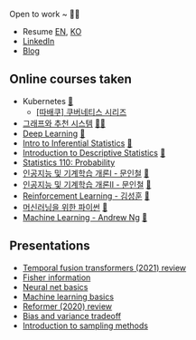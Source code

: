 Open to work ~ 🏄‍♂️

- Resume [EN](resume/Resume%20-%20Hoyeong%20Heo.pdf), [KO](resume/이력서%20-%20허호영.pdf)
- [LinkedIn](https://www.linkedin.com/in/hotohoto82/)
- [Blog](https://hotohoto.github.io)

## Online courses taken

- Kubernetes [📝](https://github.com/hotohoto/study-notes/blob/main/dev/kubernetes.md)
  - [[따배쿠] 쿠버네티스 시리즈](https://youtube.com/playlist?list=PLApuRlvrZKohaBHvXAOhUD-RxD0uQ3z0c)
- [그래프와 추천 시스템](https://www.edwith.org/ai211) [📜](https://www.edwith.org/certificate/A20220505-461435)[📝](https://github.com/hotohoto/study-notes/blob/main/ml/graph-and-recommendation-system.md)
- [Deep Learning](https://classroom.udacity.com/courses/ud730) [🔨](https://github.com/hotohoto/ud730)
- [Intro to Inferential Statistics](https://classroom.udacity.com/courses/ud201) [🔨](https://github.com/hotohoto/ud201)
- [Introduction to Descriptive Statistics](https://classroom.udacity.com/courses/ud827) [🔨](https://github.com/hotohoto/ud827)
- [Statistics 110: Probability](https://youtube.com/playlist?list=PL2SOU6wwxB0uwwH80KTQ6ht66KWxbzTIo)
- [인공지능 및 기계학습 개론I - 문인철](https://www.edwith.org/machinelearning1_17) [📜](https://www.edwith.org/certificate/A20220622-164692)
- [인공지능 및 기계학습 개론II - 문인철](https://www.edwith.org/machinelearning2__17) [📜](http://www.edwith.org/certificate/A20220622-517009)
- [Reinforcement Learning - 김성훈](https://www.edwith.org/others27) [📜](https://www.edwith.org/certificate/A20220622-164692)
- [머신러닝을 위한 파이썬](https://www.boostcourse.org/ai222) [📜](https://www.boostcourse.org/certificate/A20210428-185180)
- [Machine Learning - Andrew Ng](https://www.coursera.org/learn/machine-learning) [📜](https://coursera.org/share/0afd3f828dd3fd5a0517ff0d1ad49d47)

## Presentations

- [Temporal fusion transformers (2021) review](https://docs.google.com/presentation/d/1Ir3vWonKYXJsnp4WeYeUKJH_uFgGOSv9fXgjXME8nzE/edit?usp=sharing)
- [Fisher information](https://docs.google.com/presentation/d/1__8H1fGqLudQ0KWtEbNPaBu7Mr8R4f8i0Y3Om4OlzdU/edit?usp=sharing)
- [Neural net basics](https://docs.google.com/presentation/d/1N83WW4YqxC5xOTTGOYgBcEBECRVlsancWExdvVXhxBc/edit?usp=sharing)
- [Machine learning basics](https://docs.google.com/presentation/d/11kGmnjAMNLbav-Gpm6RFCMtMpKYWhB-h8zYgyy5kOSM/edit?usp=sharing)
- [Reformer (2020) review](https://docs.google.com/presentation/d/1m4i6fd-bWHKBQiOg01W0la3UZTr9mhdbGjQMhIZeWDc/edit?usp=sharing)
- [Bias and variance tradeoff](https://docs.google.com/presentation/d/19DAuq_Vs5ds4eTbK5seccQJ0pDSosIGCxdfMsqFkCaU/edit?usp=sharing)
- [Introduction to sampling methods](https://hotohoto.github.io/ai/2019/05/02/introduction-to-sampling-methods/)
